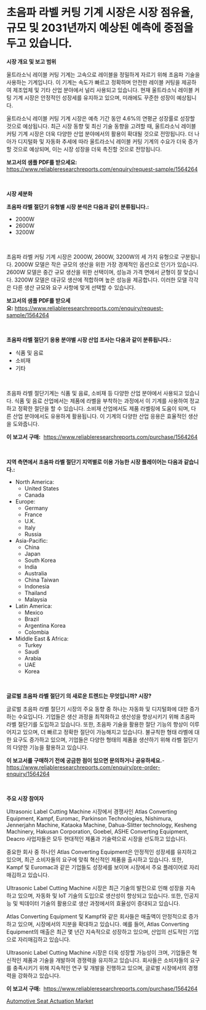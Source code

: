 <p><h1>초음파 라벨 커팅 기계 시장은 시장 점유율, 규모 및 2031년까지 예상된 예측에 중점을 두고 있습니다.</h1></p><p><strong>시장 개요 및 보고 범위</strong></p>
<p><p>울트라소닉 레이블 커팅 기계는 고속으로 레이블을 정밀하게 자르기 위해 초음파 기술을 사용하는 기계입니다. 이 기계는 속도가 빠르고 정확하며 안전한 레이블 커팅을 제공하여 제조업체 및 기타 산업 분야에서 널리 사용되고 있습니다. 현재 울트라소닉 레이블 커팅 기계 시장은 안정적인 성장세를 유지하고 있으며, 미래에도 꾸준한 성장이 예상됩니다. </p><p>울트라소닉 레이블 커팅 기계 시장은 예측 기간 동안 4.6%의 연평균 성장률로 성장할 것으로 예상됩니다. 최근 시장 동향 및 최신 기술 동향을 고려할 때, 울트라소닉 레이블 커팅 기계 시장은 더욱 다양한 산업 분야에서의 활용이 확대될 것으로 전망됩니다. 더 나아가 디지털화 및 자동화 추세에 따라 울트라소닉 레이블 커팅 기계의 수요가 더욱 증가할 것으로 예상되며, 이는 시장 성장을 더욱 촉진할 것으로 전망됩니다.</p></p>
<p><strong>보고서의 샘플 PDF를 받으세요:</strong> <a href="https://www.reliableresearchreports.com/enquiry/request-sample/1564264">https://www.reliableresearchreports.com/enquiry/request-sample/1564264</a></p>
<p>&nbsp;</p>
<p><strong>시장 세분화</strong></p>
<p><strong>초음파 라벨 절단기 유형별 시장 분석은 다음과 같이 분류됩니다.:</strong></p>
<p><ul><li>2000W</li><li>2600W</li><li>3200W</li></ul></p>
<p>&nbsp;</p>
<p><p>초음파 라벨 커팅 기계 시장은 2000W, 2600W, 3200W의 세 가지 유형으로 구분됩니다. 2000W 모델은 작은 규모의 생산을 위한 가장 경제적인 옵션으로 인기가 있습니다. 2600W 모델은 중간 규모 생산을 위한 선택이며, 성능과 가격 면에서 균형이 잘 맞습니다. 3200W 모델은 대규모 생산에 적합하며 높은 성능을 제공합니다. 이러한 모델 각각은 다른 생산 규모와 요구 사항에 맞게 선택할 수 있습니다.</p></p>
<p><strong>보고서의 샘플 PDF를 받으세요:</strong>&nbsp;<a href="https://www.reliableresearchreports.com/enquiry/request-sample/1564264">https://www.reliableresearchreports.com/enquiry/request-sample/1564264</a></p>
<p>&nbsp;</p>
<p><strong> 초음파 라벨 절단기 응용 분야별 시장 산업 조사는 다음과 같이 분류됩니다.:</strong></p>
<p><ul><li>식품 및 음료</li><li>소비재</li><li>기타</li></ul></p>
<p>&nbsp;</p>
<p><p>초음파 라벨 절단기계는 식품 및 음료, 소비재 등 다양한 산업 분야에서 사용되고 있습니다. 식품 및 음료 산업에서는 제품에 라벨을 부착하는 과정에서 이 기계를 사용하여 정교하고 정확한 절단을 할 수 있습니다. 소비재 산업에서도 제품 라벨링에 도움이 되며, 다른 산업 분야에서도 유용하게 활용됩니다. 이 기계의 다양한 산업 응용은 효율적인 생산을 도와줍니다.</p></p>
<p><strong>이 보고서 구매:</strong>&nbsp; <a href="https://www.reliableresearchreports.com/purchase/1564264">https://www.reliableresearchreports.com/purchase/1564264</a></p>
<p>&nbsp;</p>
<p><strong>지역 측면에서 초음파 라벨 절단기 지역별로 이용 가능한 시장 플레이어는 다음과 같습니다.:</strong></p>
<p><ul>
    <li>
        North America:
        <ul>
            <li>United States</li>
            <li>Canada</li>
        </ul>
    </li>
    <li>
        Europe:
        <ul>
            <li>Germany</li>
            <li>France</li>
            <li>U.K.</li>
            <li>Italy</li>
            <li>Russia</li>
        </ul>
    </li>
    <li>
        Asia-Pacific:
        <ul>
            <li>China</li>
            <li>Japan</li>
            <li>South Korea</li>
            <li>India</li>
            <li>Australia</li>
            <li>China Taiwan</li>
            <li>Indonesia</li>
            <li>Thailand</li>
            <li>Malaysia</li>
        </ul>
    </li>
    <li>
        Latin America:
        <ul>
            <li>Mexico</li>
            <li>Brazil</li>
            <li>Argentina Korea</li>
            <li>Colombia</li>
        </ul>
    </li>
    <li>
        Middle East & Africa:
        <ul>
            <li>Turkey</li>
            <li>Saudi</li>
            <li>Arabia</li>
            <li>UAE</li>
            <li>Korea</li>
        </ul>
    </li>
    </ul></p>
<p>&nbsp;</p>
<p><strong>글로벌 초음파 라벨 절단기 의 새로운 트렌드는 무엇입니까? 시장?</strong></p>
<p><p>글로벌 초음파 라벨 절단기 시장의 주요 동향 중 하나는 자동화 및 디지털화에 대한 증가하는 수요입니다. 기업들은 생산 과정을 최적화하고 생산성을 향상시키기 위해 초음파 라벨 절단기를 도입하고 있습니다. 또한, 초음파 기술을 활용한 절단 기능의 향상이 이루어지고 있으며, 더 빠르고 정확한 절단이 가능해지고 있습니다. 불규칙한 형태 라벨에 대한 요구도 증가하고 있으며, 기업들은 다양한 형태의 제품을 생산하기 위해 라벨 절단기의 다양한 기능을 활용하고 있습니다.</p></p>
<p><strong>이 보고서를 구매하기 전에 궁금한 점이 있으면 문의하거나 공유하세요.</strong>- <a href="https://www.reliableresearchreports.com/enquiry/pre-order-enquiry/1564264">https://www.reliableresearchreports.com/enquiry/pre-order-enquiry/1564264</a></p>
<p>&nbsp;</p>
<p><strong>주요 시장 참여자</strong></p>
<p><p>Ultrasonic Label Cutting Machine 시장에서 경쟁사인 Atlas Converting Equipment, Kampf, Euromac, Parkinson Technologies, Nishimura, Jennerjahn Machine, Kataoka Machine, Dahua-Slitter technology, Kesheng Machinery, Hakusan Corporation, Goebel, ASHE Converting Equipment, Deacro 사업자들은 모두 현대적인 제품과 기술력으로 시장을 선도하고 있습니다. </p><p>중요한 회사 중 하나인 Atlas Converting Equipment은 안정적인 성장세를 유지하고 있으며, 최근 소비자들의 요구에 맞춰 혁신적인 제품을 출시하고 있습니다. 또한, Kampf 및 Euromac과 같은 기업들도 성장세를 보이며 시장에서 주요 플레이어로 자리매김하고 있습니다.</p><p>Ultrasonic Label Cutting Machine 시장은 최근 기술의 발전으로 인해 성장을 지속하고 있으며, 자동화 및 IoT 기술의 도입으로 생산성이 향상되고 있습니다. 또한, 인공지능 및 빅데이터 기술의 활용으로 생산 과정에서의 효율성이 증대되고 있습니다. </p><p>Atlas Converting Equipment 및 Kampf와 같은 회사들은 매출액이 안정적으로 증가하고 있으며, 시장에서의 지분을 확대하고 있습니다. 예를 들어, Atlas Converting Equipment의 매출은 최근 몇 년간 지속적으로 성장하고 있으며, 산업의 선도적인 기업으로 자리매김하고 있습니다.</p><p>Ultrasonic Label Cutting Machine 시장은 더욱 성장할 가능성이 크며, 기업들은 혁신적인 제품과 기술을 개발하여 경쟁력을 유지하고 있습니다. 회사들은 소비자들의 요구를 충족시키기 위해 지속적인 연구 및 개발을 진행하고 있으며, 글로벌 시장에서의 경쟁력을 강화하고 있습니다.</p></p>
<p><strong>이 보고서 구매:</strong>&nbsp;&nbsp;<a href="https://www.reliableresearchreports.com/purchase/1564264">https://www.reliableresearchreports.com/purchase/1564264</a></p>
<p><p><a href="https://noble-drawer-34c.notion.site/Global-Automotive-Seat-Actuation-Market-by-Types-Applications-and-Major-Players-with-Regional-Gro-a0b7b387c4da4c23af37785f465e62cd">Automotive Seat Actuation Market</a></p></p>

